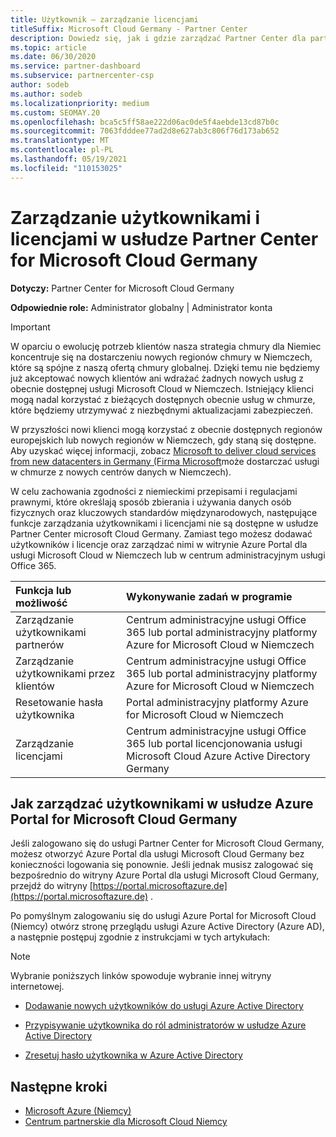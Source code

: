 ```yaml
---
title: Użytkownik — zarządzanie licencjami
titleSuffix: Microsoft Cloud Germany - Partner Center
description: Dowiedz się, jak i gdzie zarządzać Partner Center dla partnerów, klientów i licencji usługi Microsoft Cloud w Niemczech, a także resetowania haseł.
ms.topic: article
ms.date: 06/30/2020
ms.service: partner-dashboard
ms.subservice: partnercenter-csp
author: sodeb
ms.author: sodeb
ms.localizationpriority: medium
ms.custom: SEOMAY.20
ms.openlocfilehash: bca5c5ff58ae222d06ac0de5f4aebde13cd87b0c
ms.sourcegitcommit: 7063fdddee77ad2d8e627ab3c806f76d173ab652
ms.translationtype: MT
ms.contentlocale: pl-PL
ms.lasthandoff: 05/19/2021
ms.locfileid: "110153025"
---
```

# <a name="user-and-license-management-in-partner-center-for-microsoft-cloud-germany"></a>Zarządzanie użytkownikami i licencjami w usłudze Partner Center for Microsoft Cloud Germany

**Dotyczy:** Partner Center for Microsoft Cloud Germany

**Odpowiednie role:** Administrator globalny | Administrator konta

> [!IMPORTANT]
> W oparciu o ewolucję potrzeb klientów nasza strategia chmury dla Niemiec koncentruje się na dostarczeniu nowych regionów chmury w Niemczech, które są spójne z naszą ofertą chmury globalnej. Dzięki temu nie będziemy już akceptować nowych klientów ani wdrażać żadnych nowych usług z obecnie dostępnej usługi Microsoft Cloud w Niemczech. Istniejący klienci mogą nadal korzystać z bieżących dostępnych obecnie usług w chmurze, które będziemy utrzymywać z niezbędnymi aktualizacjami zabezpieczeń.
>  
> W przyszłości nowi klienci mogą korzystać z obecnie dostępnych regionów europejskich lub nowych regionów w Niemczech, gdy staną się dostępne. Aby uzyskać więcej informacji, zobacz [Microsoft to deliver cloud services from new datacenters in Germany (Firma Microsoft](https://news.microsoft.com/europe/2018/08/31/microsoft-to-deliver-cloud-services-from-new-datacentres-in-germany-in-2019-to-meet-evolving-customer-needs/)może dostarczać usługi w chmurze z nowych centrów danych w Niemczech).

W celu zachowania zgodności z niemieckimi przepisami i regulacjami prawnymi, które określają sposób zbierania i używania danych osób fizycznych oraz kluczowych standardów międzynarodowych, następujące funkcje zarządzania użytkownikami i licencjami nie są dostępne w usłudze Partner Center microsoft Cloud Germany. Zamiast tego możesz dodawać użytkowników i licencje oraz zarządzać nimi w witrynie Azure Portal dla usługi Microsoft Cloud w Niemczech lub w centrum administracyjnym usługi Office 365.

Funkcja lub możliwość | Wykonywanie zadań w programie
:--- | :---
Zarządzanie użytkownikami partnerów | Centrum administracyjne usługi Office 365 lub portal administracyjny platformy Azure for Microsoft Cloud w Niemczech
Zarządzanie użytkownikami przez klientów | Centrum administracyjne usługi Office 365 lub portal administracyjny platformy Azure for Microsoft Cloud w Niemczech
Resetowanie hasła użytkownika | Portal administracyjny platformy Azure for Microsoft Cloud w Niemczech
Zarządzanie licencjami | Centrum administracyjne usługi Office 365 lub portal licencjonowania usługi Microsoft Cloud Azure Active Directory Germany

## <a name="how-to-manage-users-in-the-azure-portal-for-microsoft-cloud-germany"></a>Jak zarządzać użytkownikami w usłudze Azure Portal for Microsoft Cloud Germany 

Jeśli zalogowano się do usługi Partner Center for Microsoft Cloud Germany, możesz otworzyć Azure Portal dla usługi Microsoft Cloud Germany bez konieczności logowania się ponownie. Jeśli jednak musisz zalogować się bezpośrednio do witryny Azure Portal dla usługi Microsoft Cloud Germany, przejdź do witryny [https://portal.microsoftazure.de](https://portal.microsoftazure.de) . 

Po pomyślnym zalogowaniu się do usługi Azure Portal for Microsoft Cloud (Niemcy) otwórz stronę przeglądu usługi Azure Active Directory (Azure AD), a następnie postępuj zgodnie z instrukcjami w tych artykułach:

> [!NOTE]  
> Wybranie poniższych linków spowoduje wybranie innej witryny internetowej.

-  [Dodawanie nowych użytkowników do usługi Azure Active Directory](/azure/active-directory/active-directory-users-create-azure-portal)

-  [Przypisywanie użytkownika do ról administratorów w usłudze Azure Active Directory](/azure/active-directory/active-directory-users-assign-role-azure-portal)

-  [Zresetuj hasło użytkownika w Azure Active Directory](/azure/active-directory/active-directory-users-reset-password-azure-portal)

## <a name="next-steps"></a>Następne kroki

-  [Microsoft Azure (Niemcy)](https://azure.microsoft.com/global-infrastructure/germany/)
-  [Centrum partnerskie dla Microsoft Cloud Niemcy](partner-center-for-microsoft-cloud-germany.md)